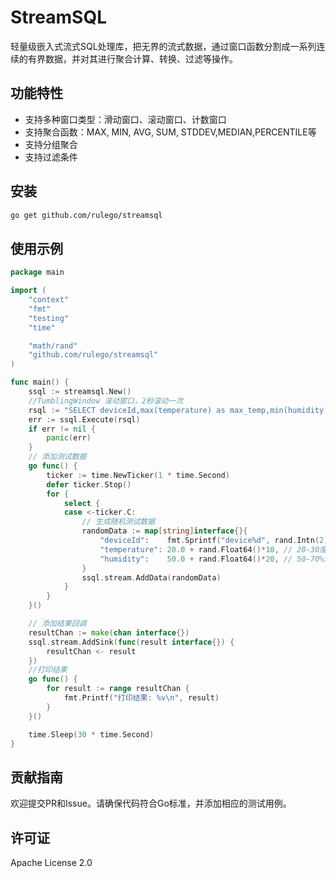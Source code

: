 # StreamSQL

轻量级嵌入式流式SQL处理库，把无界的流式数据，通过窗口函数分割成一系列连续的有界数据，并对其进行聚合计算、转换、过滤等操作。

## 功能特性

- 支持多种窗口类型：滑动窗口、滚动窗口、计数窗口
- 支持聚合函数：MAX, MIN, AVG, SUM, STDDEV,MEDIAN,PERCENTILE等
- 支持分组聚合
- 支持过滤条件

## 安装

```bash
go get github.com/rulego/streamsql
```

## 使用示例

```go
package main

import (
	"context"
	"fmt"
	"testing"
	"time"

	"math/rand"
	"github.com/rulego/streamsql"
)

func main() {
	ssql := streamsql.New()
	//TumblingWindow 滚动窗口，2秒滚动一次
	rsql := "SELECT deviceId,max(temperature) as max_temp,min(humidity) as min_humidity ,window_start() as start,window_end() as end FROM  stream group by deviceId,TumblingWindow('2s')"
	err := ssql.Execute(rsql)
	if err != nil {
		panic(err)
	}
	// 添加测试数据
	go func() {
		ticker := time.NewTicker(1 * time.Second)
		defer ticker.Stop()
		for {
			select {
			case <-ticker.C:
				// 生成随机测试数据
				randomData := map[string]interface{}{
					"deviceId":    fmt.Sprintf("device%d", rand.Intn(2)+1),
					"temperature": 20.0 + rand.Float64()*10, // 20-30度之间
					"humidity":    50.0 + rand.Float64()*20, // 50-70%湿度
				}
				ssql.stream.AddData(randomData)
			}
		}
	}()

	// 添加结果回调
	resultChan := make(chan interface{})
	ssql.stream.AddSink(func(result interface{}) {
		resultChan <- result
	})
	//打印结果
	go func() {
		for result := range resultChan {
			fmt.Printf("打印结果: %v\n", result)
		}
	}()

	time.Sleep(30 * time.Second)
}
```

## 贡献指南

欢迎提交PR和Issue。请确保代码符合Go标准，并添加相应的测试用例。

## 许可证

Apache License 2.0